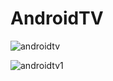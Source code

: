 
# AndroidTV


![androidtv](https://user-images.githubusercontent.com/91823530/141831431-03192125-de46-44d5-a583-a5d1c683b517.png)

![androidtv1](https://user-images.githubusercontent.com/91823530/141831444-1bb34fa7-5aa5-4e22-95f8-a43f635b9d83.png)
